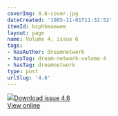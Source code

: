 ```yaml
---
coverImg: 4.6-cover.jpg
dateCreated: '1985-11-01T11:32:52'
itemId: bcphbmaewem
layout: page
name: Volume 4, issue 6
tags:
- hasAuthor: dreamnetwork
- hasTag: dream-network-volume-4
- hasTag: dreamnetwork
type: post
urlSlug: '4.6'
---
```

<img class="card-journal-img" src="../images/4.6-rect.jpg"/><a href="../files/pdfs/Volume_4/4.6-Dream-Network-Bulletin_Volume-4-Number-6.pdf" download="">Download issue 4.6</a><br><a href="../files/pdfs/Volume_4/4.6-Dream-Network-Bulletin_Volume-4-Number-6.pdf">View online</a>